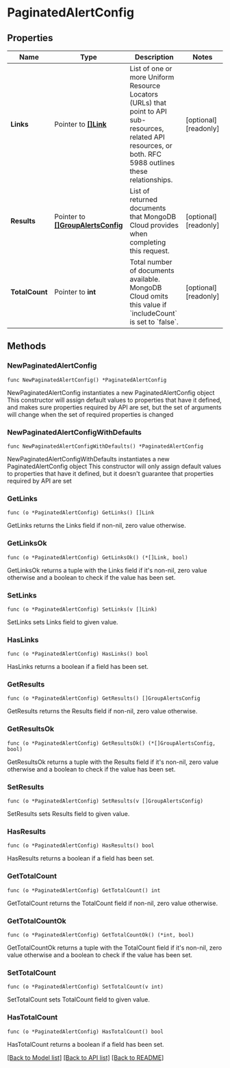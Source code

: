 # PaginatedAlertConfig

## Properties

Name | Type | Description | Notes
------------ | ------------- | ------------- | -------------
**Links** | Pointer to [**[]Link**](Link.md) | List of one or more Uniform Resource Locators (URLs) that point to API sub-resources, related API resources, or both. RFC 5988 outlines these relationships. | [optional] [readonly] 
**Results** | Pointer to [**[]GroupAlertsConfig**](GroupAlertsConfig.md) | List of returned documents that MongoDB Cloud provides when completing this request. | [optional] [readonly] 
**TotalCount** | Pointer to **int** | Total number of documents available. MongoDB Cloud omits this value if &#x60;includeCount&#x60; is set to &#x60;false&#x60;. | [optional] [readonly] 

## Methods

### NewPaginatedAlertConfig

`func NewPaginatedAlertConfig() *PaginatedAlertConfig`

NewPaginatedAlertConfig instantiates a new PaginatedAlertConfig object
This constructor will assign default values to properties that have it defined,
and makes sure properties required by API are set, but the set of arguments
will change when the set of required properties is changed

### NewPaginatedAlertConfigWithDefaults

`func NewPaginatedAlertConfigWithDefaults() *PaginatedAlertConfig`

NewPaginatedAlertConfigWithDefaults instantiates a new PaginatedAlertConfig object
This constructor will only assign default values to properties that have it defined,
but it doesn't guarantee that properties required by API are set

### GetLinks

`func (o *PaginatedAlertConfig) GetLinks() []Link`

GetLinks returns the Links field if non-nil, zero value otherwise.

### GetLinksOk

`func (o *PaginatedAlertConfig) GetLinksOk() (*[]Link, bool)`

GetLinksOk returns a tuple with the Links field if it's non-nil, zero value otherwise
and a boolean to check if the value has been set.

### SetLinks

`func (o *PaginatedAlertConfig) SetLinks(v []Link)`

SetLinks sets Links field to given value.

### HasLinks

`func (o *PaginatedAlertConfig) HasLinks() bool`

HasLinks returns a boolean if a field has been set.
### GetResults

`func (o *PaginatedAlertConfig) GetResults() []GroupAlertsConfig`

GetResults returns the Results field if non-nil, zero value otherwise.

### GetResultsOk

`func (o *PaginatedAlertConfig) GetResultsOk() (*[]GroupAlertsConfig, bool)`

GetResultsOk returns a tuple with the Results field if it's non-nil, zero value otherwise
and a boolean to check if the value has been set.

### SetResults

`func (o *PaginatedAlertConfig) SetResults(v []GroupAlertsConfig)`

SetResults sets Results field to given value.

### HasResults

`func (o *PaginatedAlertConfig) HasResults() bool`

HasResults returns a boolean if a field has been set.
### GetTotalCount

`func (o *PaginatedAlertConfig) GetTotalCount() int`

GetTotalCount returns the TotalCount field if non-nil, zero value otherwise.

### GetTotalCountOk

`func (o *PaginatedAlertConfig) GetTotalCountOk() (*int, bool)`

GetTotalCountOk returns a tuple with the TotalCount field if it's non-nil, zero value otherwise
and a boolean to check if the value has been set.

### SetTotalCount

`func (o *PaginatedAlertConfig) SetTotalCount(v int)`

SetTotalCount sets TotalCount field to given value.

### HasTotalCount

`func (o *PaginatedAlertConfig) HasTotalCount() bool`

HasTotalCount returns a boolean if a field has been set.

[[Back to Model list]](../README.md#documentation-for-models) [[Back to API list]](../README.md#documentation-for-api-endpoints) [[Back to README]](../README.md)


